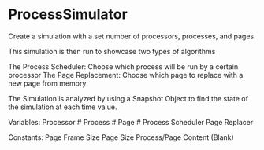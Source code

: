 # ProcessSimulator

Create a simulation with a set number of processors, processes, and pages.

This simulation is then run to showcase two types of algorithms

The Process Scheduler: Choose which process will be run by a certain processor
The Page Replacement: Choose which page to replace with a new page from memory

The Simulation is analyzed by using a Snapshot Object to find the state of the simulation at each time value.

Variables:
Processor #
Process #
Page #
Process Scheduler
Page Replacer

Constants:
Page Frame Size
Page Size
Process/Page Content (Blank)
